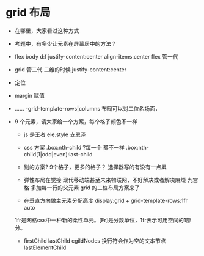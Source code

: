 # grid 布局

- 在哪里，大家看过这种方式
- 考题中，有多少让元素在屏幕居中的方法？
- flex body d:f justify-content:center align-items:center  flex 管一代
- grid   管二代 二维的时候  justify-content:center
- 定位
- margin 赋值
- ......
-grid-template-rows|columns
  布局可以对二位名场面，
- 9 个元素，请大家给一个方案，每个格子颜色不一样
  - js 是王者 ele.style  支恩泽
  - css 方案 .box:nth-child
  ?每一个 都不一样
  .box:nth-child(1|odd|even):last-child
  - 别的方案? 9个格子，更多的格子？ 选择器写的有没有一点累

  - 弹性布局在觉接 现代移动端甚至未来物联网，不好解决或者解决麻烦
  九宫格 多加每一行的父元素
  grid 的二位布局方案来了

  - 在垂直方向做主元素分配高度
  display:grid + grid-template-rows:1fr auto

  1fr是网格css中一种新的柔性单元。[Fr]是分数单位，1fr表示可用空间的1部分。

  - firstChild lastChild
  cgildNodes 换行符会作为空的文本节点
  lastElementChild